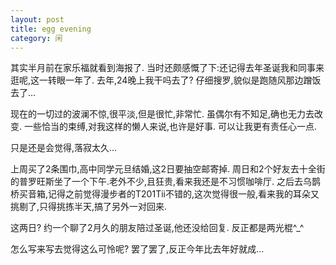 ```yaml
---
layout: post
title: egg evening
category: 闲
---
```

其实半月前在家乐福就看到海报了.
当时还颇感慨了下:还记得去年圣诞我和同事来逛呢,这一转眼一年了.
去年,24晚上我干吗去了?
仔细搜罗,貌似是跑随风那边蹭饭去了...

现在的一切过的波澜不惊,很平淡,但是很忙,非常忙.
虽偶尔有不知足,确也无力去改变.
一些恰当的束缚,对我这样的懒人来说,也许是好事.
可以让我更有责任心一点.

只是还是会觉得,落寂太久...

上周买了2条围巾,高中同学元旦结婚,这2日要抽空邮寄掉.
周日和2个好友去十全街的普罗旺斯坐了一个下午.老外不少,且狂贵,看来我还是不习惯咖啡厅.
之后去乌鹊桥买音箱,记得之前觉得漫步者的T201Tii不错的,这次觉得很一般,看来我的耳朵又挑剔了,只得挑拣半天,搞了另外一对回来.

这两日?
约一个聊了2月久的朋友陪过圣诞,他还没给回复.
反正都是两光棍^_^

怎么写来写去觉得这么可怜呢?
罢了罢了,反正今年比去年好就成...
